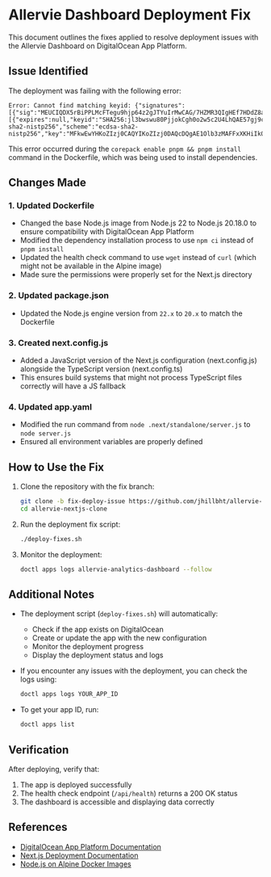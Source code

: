 # Allervie Dashboard Deployment Fix

This document outlines the fixes applied to resolve deployment issues with the Allervie Dashboard on DigitalOcean App Platform.

## Issue Identified

The deployment was failing with the following error:

```
Error: Cannot find matching keyid: {"signatures":[{"sig":"MEUCIQDX5rBiPPLMcFTegu9hjp64z2gJTYuIrMwCAG/7HZMR3QIgHEf7HDdZ8avqrnaKqBA7Q8KezVQX0nEd0cwJCla+rWA=","keyid":"SHA256:DhQ8wR5APBvFHLF/+Tc+AYvPOdTpcIDqOhxsBHRwC7U"}],"keys":[{"expires":null,"keyid":"SHA256:jl3bwswu80PjjokCgh0o2w5c2U4LhQAE57gj9cz1kzA","keytype":"ecdsa-sha2-nistp256","scheme":"ecdsa-sha2-nistp256","key":"MFkwEwYHKoZIzj0CAQYIKoZIzj0DAQcDQgAE1Olb3zMAFFxXKHiIkQO5cJ3Yhl5i6UPp+IhuteBJbuHcA5UogKo0EWtlWwW6KSaKoTNEYL7JlCQiVnkhBktUgg=="}]}
```

This error occurred during the `corepack enable pnpm && pnpm install` command in the Dockerfile, which was being used to install dependencies.

## Changes Made

### 1. Updated Dockerfile

- Changed the base Node.js image from Node.js 22 to Node.js 20.18.0 to ensure compatibility with DigitalOcean App Platform
- Modified the dependency installation process to use `npm ci` instead of `pnpm install`
- Updated the health check command to use `wget` instead of `curl` (which might not be available in the Alpine image)
- Made sure the permissions were properly set for the Next.js directory

### 2. Updated package.json

- Updated the Node.js engine version from `22.x` to `20.x` to match the Dockerfile

### 3. Created next.config.js

- Added a JavaScript version of the Next.js configuration (next.config.js) alongside the TypeScript version (next.config.ts)
- This ensures build systems that might not process TypeScript files correctly will have a JS fallback

### 4. Updated app.yaml

- Modified the run command from `node .next/standalone/server.js` to `node server.js`
- Ensured all environment variables are properly defined

## How to Use the Fix

1. Clone the repository with the fix branch:
   ```bash
   git clone -b fix-deploy-issue https://github.com/jhillbht/allervie-nextjs-clone.git
   cd allervie-nextjs-clone
   ```

2. Run the deployment fix script:
   ```bash
   ./deploy-fixes.sh
   ```

3. Monitor the deployment:
   ```bash
   doctl apps logs allervie-analytics-dashboard --follow
   ```

## Additional Notes

- The deployment script (`deploy-fixes.sh`) will automatically:
  - Check if the app exists on DigitalOcean
  - Create or update the app with the new configuration
  - Monitor the deployment progress
  - Display the deployment status and logs

- If you encounter any issues with the deployment, you can check the logs using:
  ```bash
  doctl apps logs YOUR_APP_ID
  ```

- To get your app ID, run:
  ```bash
  doctl apps list
  ```

## Verification

After deploying, verify that:

1. The app is deployed successfully
2. The health check endpoint (`/api/health`) returns a 200 OK status
3. The dashboard is accessible and displaying data correctly

## References

- [DigitalOcean App Platform Documentation](https://docs.digitalocean.com/products/app-platform/)
- [Next.js Deployment Documentation](https://nextjs.org/docs/deployment)
- [Node.js on Alpine Docker Images](https://hub.docker.com/_/node/)